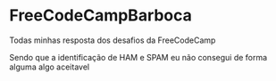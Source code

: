 # FreeCodeCampBarboca
Todas minhas resposta dos desafios da FreeCodeCamp

Sendo que a identificação de HAM e SPAM eu não consegui de forma alguma algo aceitavel
